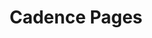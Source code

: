 ---
title: Cadence Pages
icon: bi bi-folder
menu:
  main:
    name: All Cadence Posts
    weight: 1
    parent: Cadence
---